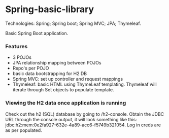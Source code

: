 # Spring-basic-library
Technologies: Spring; Spring boot; Spring MVC; JPA; Thymeleaf.

Basic Spring Boot application.

### Features
 - 3 POJOs
 - JPA relationship mapping between POJOs
 - Repo's per POJO
 - basic data bootstrapping for H2 DB
 - Spring MVC: set up controller and request mappings
 - Thymeleaf: basic HTML using ThymeLeaf templating. Thymeleaf will iterate through Set objects to populate template.
 
### Viewing the H2 data once application is running
Check out the h2 (SQL) database by going to /h2-console.
Obtain the JDBC URL through the console output, it will look something like this: jdbc:h2:mem:0e2fa927-632e-4a89-acc6-f5749b321054.
Log in creds are as per populated.

